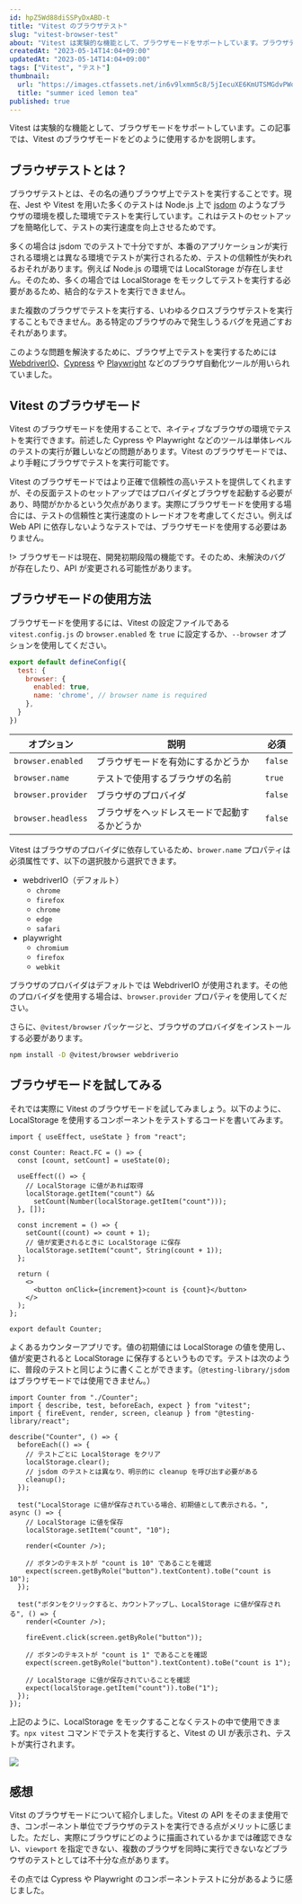 ```yaml
---
id: hpZ5Wd88diSSPyDxABD-t
title: "Vitest のブラウザテスト"
slug: "vitest-browser-test"
about: "Vitest は実験的な機能として、ブラウザモードをサポートしています。ブラウザテストは Node.js 上で jsdom を用いてテストを実効するよりも信頼性の高い方法ですが、テストのセットアップに時間がかかるといったデメリットも存在します。"
createdAt: "2023-05-14T14:04+09:00"
updatedAt: "2023-05-14T14:04+09:00"
tags: ["Vitest", "テスト"]
thumbnail:
  url: "https://images.ctfassets.net/in6v9lxmm5c8/5jIecuXE6KmUTSMGdvPWqz/5e1f1eefd7af16f915054d0aa29be50c/___Pngtree___summer_iced_lemon_tea_9054209.png"
  title: "summer iced lemon tea"
published: true
---
```

Vitest は実験的な機能として、ブラウザモードをサポートしています。この記事では、Vitest のブラウザモードをどのように使用するかを説明します。

## ブラウザテストとは？

ブラウザテストとは、その名の通りブラウザ上でテストを実行することです。現在、Jest や Vitest を用いた多くのテストは Node.js 上で [jsdom](https://github.com/jsdom/jsdom) のようなブラウザの環境を模した環境でテストを実行しています。これはテストのセットアップを簡略化して、テストの実行速度を向上させるためです。

多くの場合は jsdom でのテストで十分ですが、本番のアプリケーションが実行される環境とは異なる環境でテストが実行されるため、テストの信頼性が失われるおそれがあります。例えば Node.js の環境では LocalStorage が存在しません。そのため、多くの場合では LocalStorage をモックしてテストを実行する必要があるため、結合的なテストを実行できません。

また複数のブラウザでテストを実行する、いわゆるクロスブラウザテストを実行することもできません。ある特定のブラウザのみで発生しうるバグを見過ごすおそれがあります。

このような問題を解決するために、ブラウザ上でテストを実行するためには [WebdriverIO](https://webdriver.io/)、[Cypress](https://www.cypress.io/) や [Playwright](https://playwright.dev/) などのブラウザ自動化ツールが用いられていました。

## Vitest のブラウザモード

Vitest のブラウザモードを使用することで、ネイティブなブラウザの環境でテストを実行できます。前述した Cypress や Playwright などのツールは単体レベルのテストの実行が難しいなどの問題があります。Vitest のブラウザモードでは、より手軽にブラウザでテストを実行可能です。

Vitest のブラウザモードではより正確で信頼性の高いテストを提供してくれますが、その反面テストのセットアップではプロバイダとブラウザを起動する必要があり、時間がかかるという欠点があります。実際にブラウザモードを使用する場合には、テストの信頼性と実行速度のトレードオフを考慮してください。例えば Web API に依存しないようなテストでは、ブラウザモードを使用する必要はありません。

!> ブラウザモードは現在、開発初期段階の機能です。そのため、未解決のバグが存在したり、API が変更される可能性があります。

## ブラウザモードの使用方法

ブラウザモードを使用するには、Vitest の設定ファイルである `vitest.config.js` の `browser.enabled` を `true` に設定するか、`--browser` オプションを使用してください。

```js:vitest.config.js
export default defineConfig({
  test: {
    browser: {
      enabled: true,
      name: 'chrome', // browser name is required
    },
  }
})
```

| オプション | 説明 | 必須 |
| --- | --- | --- |
| `browser.enabled` | ブラウザモードを有効にするかどうか | `false` |
| `browser.name` | テストで使用するブラウザの名前 | `true` |
| `browser.provider` | ブラウザのプロバイダ | `false` |
| `browser.headless` | ブラウザをヘッドレスモードで起動するかどうか | `false` |

Vitest はブラウザのプロバイダに依存しているため、`brower.name` プロパティは必須属性です、以下の選択肢から選択できます。

- webdriverIO（デフォルト）
  - `chrome`
  - `firefox`
  - `chrome`
  - `edge`
  - `safari`
- playwright
  - `chromium`
  - `firefox`
  - `webkit`

ブラウザのプロバイダはデフォルトでは WebdriverIO が使用されます。その他のプロバイダを使用する場合は、`browser.provider` プロパティを使用してください。

さらに、`@vitest/browser` パッケージと、ブラウザのプロバイダをインストールする必要があります。

```sh
npm install -D @vitest/browser webdriverio
```

## ブラウザモードを試してみる

それでは実際に Vitest のブラウザモードを試してみましょう。以下のように、LocalStorage を使用するコンポーネントをテストするコードを書いてみます。

```tsx
import { useEffect, useState } from "react";

const Counter: React.FC = () => {
  const [count, setCount] = useState(0);

  useEffect(() => {
    // LocalStorage に値があれば取得
    localStorage.getItem("count") &&
      setCount(Number(localStorage.getItem("count")));
  }, []);

  const increment = () => {
    setCount((count) => count + 1);
    // 値が変更されるときに LocalStorage に保存
    localStorage.setItem("count", String(count + 1));
  };

  return (
    <>
      <button onClick={increment}>count is {count}</button>
    </>
  );
};

export default Counter;
```

よくあるカウンターアプリです。値の初期値には LocalStorage の値を使用し、値が変更されると LocalStorage に保存するというものです。テストは次のように、普段のテストと同じように書くことができます。（`@testing-library/jsdom` はブラウザモードでは使用できません。）

```tsx
import Counter from "./Counter";
import { describe, test, beforeEach, expect } from "vitest";
import { fireEvent, render, screen, cleanup } from "@testing-library/react";

describe("Counter", () => {
  beforeEach(() => {
    // テストごとに LocalStorage をクリア
    localStorage.clear();
    // jsdom のテストとは異なり、明示的に cleanup を呼び出す必要がある
    cleanup();
  });

  test("LocalStorage に値が保存されている場合、初期値として表示される。", async () => {
    // LocalStorage に値を保存
    localStorage.setItem("count", "10");

    render(<Counter />);

    // ボタンのテキストが "count is 10" であることを確認
    expect(screen.getByRole("button").textContent).toBe("count is 10");
  });

  test("ボタンをクリックすると、カウントアップし、LocalStorage に値が保存される", () => {
    render(<Counter />);

    fireEvent.click(screen.getByRole("button"));

    // ボタンのテキストが "count is 1" であることを確認
    expect(screen.getByRole("button").textContent).toBe("count is 1");

    // LocalStorage に値が保存されていることを確認
    expect(localStorage.getItem("count")).toBe("1");
  });
});
```

上記のように、LocalStorage をモックすることなくテストの中で使用できます。`npx vitest` コマンドでテストを実行すると、Vitest の UI が表示され、テストが実行されます。

![](https://images.ctfassets.net/in6v9lxmm5c8/3RfAcWadn4NHKygtk0ii9L/959556d1e9eeedd912f530304b57a089/____________________________2023-05-14_15.04.20.png)

## 感想

Vitst のブラウザモードについて紹介しました。Vitest の API をそのまま使用でき、コンポーネント単位でブラウザのテストを実行できる点がメリットに感じました。ただし、実際にブラウザにどのように描画されているかまでは確認できない、`viewport` を指定できない、複数のブラウザを同時に実行できないなどブラウザのテストとしては不十分な点があります。

その点では Cypress や Playwright のコンポーネントテストに分があるように感じました。
